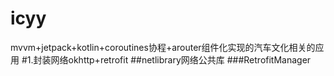 # icyy
mvvm+jetpack+kotlin+coroutines协程+arouter组件化实现的汽车文化相关的应用
#1.封装网络okhttp+retrofit
##netlibrary网络公共库
###RetrofitManager

